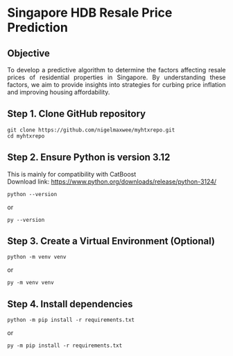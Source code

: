 # Singapore HDB Resale Price Prediction

## Objective
<p align="justify">
To develop a predictive algorithm to determine the factors affecting resale prices of residential properties in Singapore. By understanding these factors, we aim to provide insights into strategies for curbing price inflation and improving housing affordability.
</p>

## Step 1. Clone GitHub repository 
```
git clone https://github.com/nigelmaxwee/myhtxrepo.git
cd myhtxrepo
```

## Step 2. Ensure Python is version 3.12
This is mainly for compatibility with CatBoost <br>
Download link: https://www.python.org/downloads/release/python-3124/
```
python --version
```
or
```
py --version
```

## Step 3. Create a Virtual Environment (Optional)
```
python -m venv venv
```
or
```
py -m venv venv
```

## Step 4. Install dependencies
```
python -m pip install -r requirements.txt
```
or
```
py -m pip install -r requirements.txt
```
